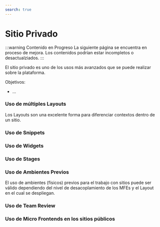 ```yaml
---
search: true
---
```


# Sitio Privado

:::warning Contenido en Progreso
La siguiente página se encuentra en proceso de mejora. Los contenidos podrían estar incompletos o desactualziados.
:::

El sitio privado es uno de los usos más avanzados que se puede realizar sobre la plataforma.

Objetivos:

- ...

### Uso de múltiples Layouts

Los Layouts son una excelente forma para diferenciar contextos dentro de un sitio.

### Uso de Snippets

### Uso de Widgets

### Uso de Stages

### Uso de Ambientes Previos

El uso de ambientes (físicos) previos para el trabajo con sitios puede ser válido dependiendo del nivel de
desacoplamiento de los MFEs y el Layout en el cual se despliegan.

### Uso de Team Review

### Uso de Micro Frontends en los sitios públicos

